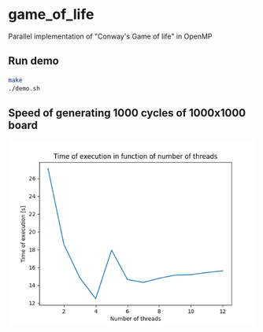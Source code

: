 # game_of_life
Parallel implementation of "Conway's Game of life" in OpenMP

## Run demo

```sh
make
./demo.sh
```

## Speed of generating 1000 cycles of 1000x1000 board

![alt-text](plot.png)